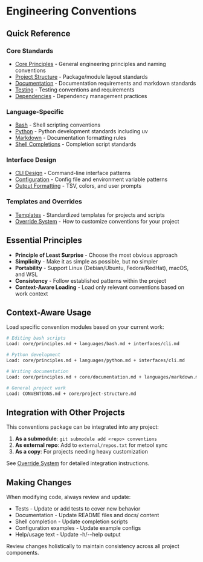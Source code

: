 # Engineering Conventions

## Quick Reference

### Core Standards
- [Core Principles](core/principles.md) - General engineering principles and naming conventions
- [Project Structure](core/project-structure.md) - Package/module layout standards  
- [Documentation](core/documentation.md) - Documentation requirements and markdown standards
- [Testing](core/testing.md) - Testing conventions and requirements
- [Dependencies](core/dependencies.md) - Dependency management practices

### Language-Specific
- [Bash](languages/bash.md) - Shell scripting conventions
- [Python](languages/python.md) - Python development standards including uv
- [Markdown](languages/markdown.md) - Documentation formatting rules
- [Shell Completions](languages/shell-completions.md) - Completion script standards

### Interface Design
- [CLI Design](interfaces/cli.md) - Command-line interface patterns
- [Configuration](interfaces/configuration.md) - Config file and environment variable patterns
- [Output Formatting](interfaces/output-formatting.md) - TSV, colors, and user prompts

### Templates and Overrides
- [Templates](templates/) - Standardized templates for projects and scripts
- [Override System](overrides/README.md) - How to customize conventions for your project

## Essential Principles

- **Principle of Least Surprise** - Choose the most obvious approach
- **Simplicity** - Make it as simple as possible, but no simpler
- **Portability** - Support Linux (Debian/Ubuntu, Fedora/RedHat), macOS, and WSL
- **Consistency** - Follow established patterns within the project
- **Context-Aware Loading** - Load only relevant conventions based on work context

## Context-Aware Usage

Load specific convention modules based on your current work:

```bash
# Editing bash scripts
Load: core/principles.md + languages/bash.md + interfaces/cli.md

# Python development  
Load: core/principles.md + languages/python.md + interfaces/cli.md

# Writing documentation
Load: core/principles.md + core/documentation.md + languages/markdown.md

# General project work
Load: CONVENTIONS.md + core/project-structure.md
```

## Integration with Other Projects

This conventions package can be integrated into any project:

1. **As a submodule**: `git submodule add <repo> conventions`
2. **As external repo**: Add to `external/repos.txt` for metool sync
3. **As a copy**: For projects needing heavy customization

See [Override System](overrides/README.md) for detailed integration instructions.

## Making Changes

When modifying code, always review and update:
- Tests - Update or add tests to cover new behavior
- Documentation - Update README files and docs/ content
- Shell completion - Update completion scripts
- Configuration examples - Update example configs
- Help/usage text - Update -h/--help output

Review changes holistically to maintain consistency across all project components.
